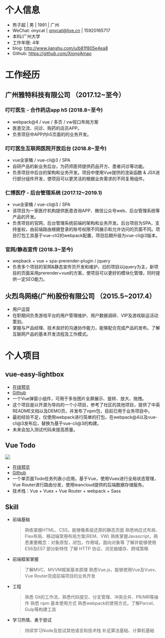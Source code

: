 
# 个人信息

- 熊子超 | 男 | 1991 | 广州
- WeChat: onycat | onycat@live.cn | 15920165717
- 本科/广州大学
- 工作年限: 4年
- blog: http://www.jianshu.com/u/b81f805e4ea8
- Github: https://github.com/XiongAmao

# 工作经历

## 广州雅特科技有限公司 （2017.12~至今）

### 叮叮医生 - 合作药店app h5 (2018.8~至今)

- webpack@4 / vue / 多页 / vw视口布局方案
- 医患交流、问诊、购药的店员APP。
- 负责项目中APP内h5页面的的业务开发。

### 叮叮医生互联网医院开放后台 (2018.8~至今)

- vue全家桶 / vue-cli@3 / SPA 
- 自研产品的新业务后台，为药师医师提供药品开方、患者问诊等功能。
- 负责项目中后台的架构和业务开发。项目中使用Vue提供的渲染函数 & JSX进行部分组件开发，使项目可以更灵活的根据业务需求的不同复用组件。

### 仁博医疗 - 后台管理系统 (2017.12~2019.1)

- vue全家桶 / vue-cli@3 / SPA
- 该项目为一家医疗机构提供医患咨询APP、微信公众号web、后台管理系统等产品的开发。
- 负责项目的官网，后台管理系统前端的架构和业务开发。后台项目为SPA，支持鉴权，由前端路由根据登录的账号权限不同展示和允许访问的页面不同。项目打包工具基于vue-cli2的webpack配置，项目后期升级为vue-cli@3版本。

### 官网/静态宣传 (2018.3~至今)

- wepback + vue + spa-prerender-plugin / jquery
- 负责多个项目的官网&静态宣传页开发和维护，旧的项目以jquery为主，新项目的页面采用prerender+vue的方案，使项目可以更好的模块化管理，同时提供一定SEO能力。

## 火烈鸟网络(广州)股份有限公司 （2015.5~2017.4）

- 用户运营
- 在职期间负责游戏平台的用户管理维护、用户数据调研、VIP及游戏联运活动策划。
- 掌握与产品经理、技术良好的沟通协作能力，能够配合完成产品的发布。了解互联网产品的基本开发流程及工作模式。

# 个人项目

## vue-easy-lightbox

- [在线预览](https://onycat.com/vue-easy-lightbox/)
- [Github](https://github.com/XiongAmao/vue-easy-lightbox)
- 一个Vue弹窗小组件，可用于多张图片全屏展示、旋转、放大、拖拽。
- 这个项目是以开源为导向的一个小项目，参考了社区的其他项目，提供了中英README文档以及DEMO页，并发布了npm包，目前已用于业务项目中。
- 最初经验不足，仅使用webpack进行简单的打包，在webpack@4以及vue-cli@3发布后，替换为基于vue-cli@3的构建。
- 未来会加入测试代码来提高质量。

## Vue Todo

![](https://xiongamao.github.io/Resume/images/cover/vue-todo-1.jpg)

- [在线预览](https://xiongamao.github.io/Vue-todolist-demo/dist/)
- [Github](https://github.com/XiongAmao/Vue-todolist-demo/)
- 一个单页面Todo任务列表小应用。基于Vue，使用Vuex进行全局状态管理，Vue Router进行路由分发，使用leancloud提供的后端数据存储服务。
- 技术栈：Vue + Vuex + Vue Router + webpack + Sass

## Skill

- 前端基础
    > 熟练掌握HTML、CSS，能够像素级还原的静态页面
    > 熟悉响应式布局、Flex布局、移动端常用布局方案(REM、VW)
    > 熟练掌握Javascript，熟悉重要概念：对象原型，闭包，作用域，面向对象等
    > 了解并能够使用 ES6及ES7 部分新特性
    > 了解 HTTP 协议、浏览器缓存、跨域策略

- 前端框架掌握
    > 了解MVC、MVVM框架基本原理
    > 熟悉Vue.js，能够使用Vue及Vuex、Vue Router完成前端项目的业务开发

- 工程
    > 熟悉 Git的工作流，熟悉代码提交、分支管理、冲突合并、PR/MR等操作
    > 熟悉 npm 基本使用方式
    > 熟悉webpack的使用方式，了解Parcel、Gulp等构建工具

- 学习热情、勇于尝试
    > 持续学习Node及尝试其他语言和技术栈
    > 补足算法基础、计算机基础



